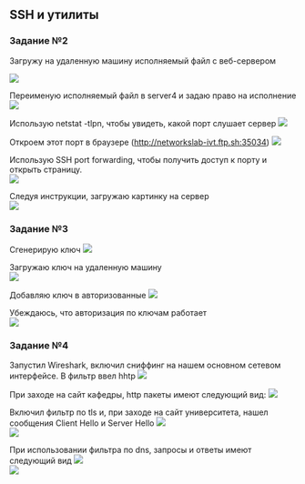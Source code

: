 
## SSH и утилиты

### Задание №2
Загружу на удаленную машину исполняемый файл с веб-сервером

![](images/pic1.png)  

Переименую исполняемый файл в server4 и задаю право на исполнение 
![](images/pic2.png)  

Использую netstat -tlpn, чтобы увидеть, какой порт слушает сервер
![](images/pic3.png)   

Откроем этот порт в браузере (http://networkslab-ivt.ftp.sh:35034)
![](images/pic4.png)  

Использую SSH port forwarding, чтобы получить доступ к порту и открыть страницу.  
![](images/pic5.png)  

Следуя инструкции, загружаю картинку на сервер  
![](images/pic6.png)  


### Задание №3
Сгенерирую ключ 
![](images/pic7.png)  

Загружаю ключ на удаленную машину  
![](images/pic8.png)    

Добавляю ключ в авторизованные 
![](images/pic9.png)    

Убеждаюсь, что авторизация по ключам работает    
![](images/pic10.png)    

### Задание №4
Запустил Wireshark, включил сниффинг на нашем основном сетевом интерфейсе.
В фильтр ввел hhtp
![](images/pic11.png)  

При заходе на сайт кафедры, http пакеты имеют следующий вид:
![](images/pic12.png)  

Включил фильтр по tls и, при заходе на сайт университета, нашел сообщения Client Hello и
Server Hello
![](images/pic13.png)    
![](images/pic14.png)    

При использовании фильтра по dns, запросы и ответы имеют следующий вид
![](images/pic15.png)  
![](images/pic16.png)    
 